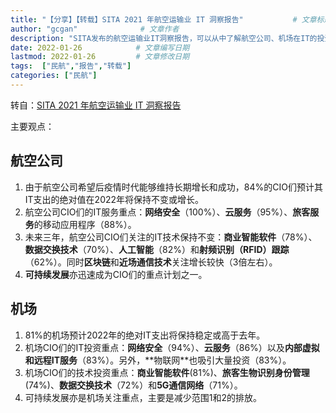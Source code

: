 ```yaml
---
title: "【分享】【转载】SITA 2021 年航空运输业 IT 洞察报告"           # 文章标题
author: "gcgan"              # 文章作者
description: "SITA发布的航空运输业IT洞察报告，可以从中了解航空公司、机场在IT的投资重点，发现创新的点"    # 文章描述信息
date: 2022-01-26            # 文章编写日期
lastmod: 2022-01-26         # 文章修改日期
tags:  ["民航","报告","转载"]
categories: ["民航"]
---
```

转自：[SITA 2021 年航空运输业 IT 洞察报告](https://www.sita.aero/resources/surveys-reports/air-transport-it-insights-2021/)

主要观点：
## 航空公司
1. 由于航空公司希望后疫情时代能够维持长期增长和成功，84%的CIO们预计其IT支出的绝对值在2022年将保持不变或增长。
1. 航空公司CIO们的IT服务重点：**网络安全**（100%）、**云服务**（95%）、**旅客服务**的移动应用程序（88%）。
1. 未来三年，航空公司CIO们关注的IT技术保持不变：**商业智能软件**（78%）、**数据交换技术**（70%）、**人工智能**（82%）和**射频识别（RFID）跟踪**（62%）。同时**区块链**和**近场通信技术**关注增长较快（3倍左右）。
1. **可持续发展**亦迅速成为CIO们的重点计划之一。
## 机场
1. 81%的机场预计2022年的绝对IT支出将保持稳定或高于去年。
1. 机场CIO们的IT投资重点：**⽹络安全**（94%）、**云服务**（86%）以及**内部虚拟和远程IT服务**（83%）。另外，**物联⽹**也吸引⼤量投资（83%）。
1. 机场CIO们的技术投资重点：**商业智能软件**(81%)、**旅客生物识别身份管理**(74%)、**数据交换技术**（72%）和**5G通信网络**（71%）。
1. 可持续发展亦是机场关注重点，主要是减少范围1和2的排放。